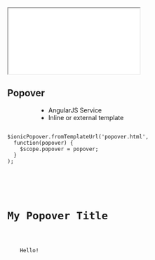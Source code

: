 <div class="col preview demo-frame">
  <iframe src="demos/popover/index.html"></iframe>
</div>
<div class="col code">
  <h2>Popover</h2>
  <ul style="margin-left: 70px">
    <li>AngularJS Service</li>
    <li>Inline or external template</li>
  </ul>
<pre><code data-trim="" contenteditable="" class="js vbnet">
$ionicPopover.fromTemplateUrl('popover.html',
  function(popover) {
    $scope.popover = popover;
  }
);
</code></pre>
<pre><code data-trim="" contenteditable="" class="js vbnet">
<ion-popover-view>
  <ion-header-bar>
    <h1 class="title">My Popover Title</h1>
  </ion-header-bar>
  <ion-content class="padding">
    Hello!
  </ion-content>
</ion-popover-view>
</code></pre>
</div>
